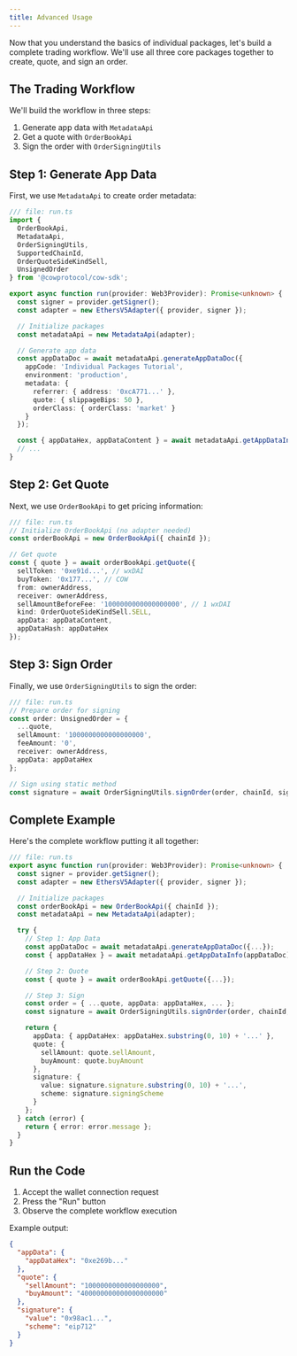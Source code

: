 ```yaml
---
title: Advanced Usage
---
```


Now that you understand the basics of individual packages, let's build a complete trading workflow. We'll use all three core packages together to create, quote, and sign an order.

## The Trading Workflow

We'll build the workflow in three steps:

1. Generate app data with `MetadataApi`
2. Get a quote with `OrderBookApi`
3. Sign the order with `OrderSigningUtils`

## Step 1: Generate App Data

First, we use `MetadataApi` to create order metadata:

```typescript
/// file: run.ts
import {
  OrderBookApi,
  MetadataApi,
  OrderSigningUtils,
  SupportedChainId,
  OrderQuoteSideKindSell,
  UnsignedOrder
} from '@cowprotocol/cow-sdk';

export async function run(provider: Web3Provider): Promise<unknown> {
  const signer = provider.getSigner();
  const adapter = new EthersV5Adapter({ provider, signer });

  // Initialize packages
  const metadataApi = new MetadataApi(adapter);

  // Generate app data
  const appDataDoc = await metadataApi.generateAppDataDoc({
    appCode: 'Individual Packages Tutorial',
    environment: 'production',
    metadata: {
      referrer: { address: '0xcA771...' },
      quote: { slippageBips: 50 },
      orderClass: { orderClass: 'market' }
    }
  });

  const { appDataHex, appDataContent } = await metadataApi.getAppDataInfo(appDataDoc);
  // ...
}
```

## Step 2: Get Quote

Next, we use `OrderBookApi` to get pricing information:

```typescript
/// file: run.ts
// Initialize OrderBookApi (no adapter needed)
const orderBookApi = new OrderBookApi({ chainId });

// Get quote
const { quote } = await orderBookApi.getQuote({
  sellToken: '0xe91d...', // wxDAI
  buyToken: '0x177...', // COW
  from: ownerAddress,
  receiver: ownerAddress,
  sellAmountBeforeFee: '1000000000000000000', // 1 wxDAI
  kind: OrderQuoteSideKindSell.SELL,
  appData: appDataContent,
  appDataHash: appDataHex
});
```

## Step 3: Sign Order

Finally, we use `OrderSigningUtils` to sign the order:

```typescript
/// file: run.ts
// Prepare order for signing
const order: UnsignedOrder = {
  ...quote,
  sellAmount: '1000000000000000000',
  feeAmount: '0',
  receiver: ownerAddress,
  appData: appDataHex
};

// Sign using static method
const signature = await OrderSigningUtils.signOrder(order, chainId, signer);
```

## Complete Example

Here's the complete workflow putting it all together:

```typescript
/// file: run.ts
export async function run(provider: Web3Provider): Promise<unknown> {
  const signer = provider.getSigner();
  const adapter = new EthersV5Adapter({ provider, signer });

  // Initialize packages
  const orderBookApi = new OrderBookApi({ chainId });
  const metadataApi = new MetadataApi(adapter);

  try {
    // Step 1: App Data
    const appDataDoc = await metadataApi.generateAppDataDoc({...});
    const { appDataHex } = await metadataApi.getAppDataInfo(appDataDoc);

    // Step 2: Quote
    const { quote } = await orderBookApi.getQuote({...});

    // Step 3: Sign
    const order = { ...quote, appData: appDataHex, ... };
    const signature = await OrderSigningUtils.signOrder(order, chainId, signer);

    return {
      appData: { appDataHex: appDataHex.substring(0, 10) + '...' },
      quote: {
        sellAmount: quote.sellAmount,
        buyAmount: quote.buyAmount
      },
      signature: {
        value: signature.signature.substring(0, 10) + '...',
        scheme: signature.signingScheme
      }
    };
  } catch (error) {
    return { error: error.message };
  }
}
```

## Run the Code

1. Accept the wallet connection request
2. Press the "Run" button
3. Observe the complete workflow execution

Example output:
```json
{
  "appData": {
    "appDataHex": "0xe269b..."
  },
  "quote": {
    "sellAmount": "1000000000000000000",
    "buyAmount": "400000000000000000000"
  },
  "signature": {
    "value": "0x98ac1...",
    "scheme": "eip712"
  }
}
```
